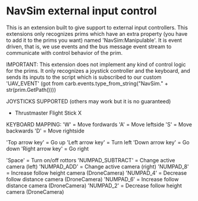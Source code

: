 # NavSim external input control

This is an extension built to give support to external input controllers.
This extensions only recognizes prims which have an extra property (you have to add it to the prims you want) named 'NavSim:Manipulable'.
It is event driven, that is, we use events and the bus message event stream to communicate with control behavior of the prim.

IMPORTANT:
This extension does not implement any kind of control logic for the prims. It only recognizes a joystick controller and the keyboard, and sends its inputs to the script which is subscribed to our custom 'UAV_EVENT' (got from carb.events.type_from_string("NavSim." + str(prim.GetPath())))

JOYSTICKS SUPPORTED (others may work but it is no guaranteed)
- Thrustmaster Flight Stick X

KEYBOARD MAPPING:
'W' = Move fordwards
'A' = Move leftside
'S' = Move backwards
'D' = Move rightside

'Top arrow key' = Go up
'Left arrow key' = Turn left
'Down arrow key' = Go down
'Right arrow key' = Go right

'Space' = Turn on/off rottors
'NUMPAD_SUBTRACT' = Change active camera (left)
'NUMPAD_ADD' = Change active camera (right)
'NUMPAD_8' = Increase follow height camera (DroneCamera)
'NUMPAD_4' = Decrease follow distance camera (DroneCamera)
'NUMPAD_6' = Increase follow distance camera (DroneCamera)
'NUMPAD_2' = Decrease follow height camera (DroneCamera)
